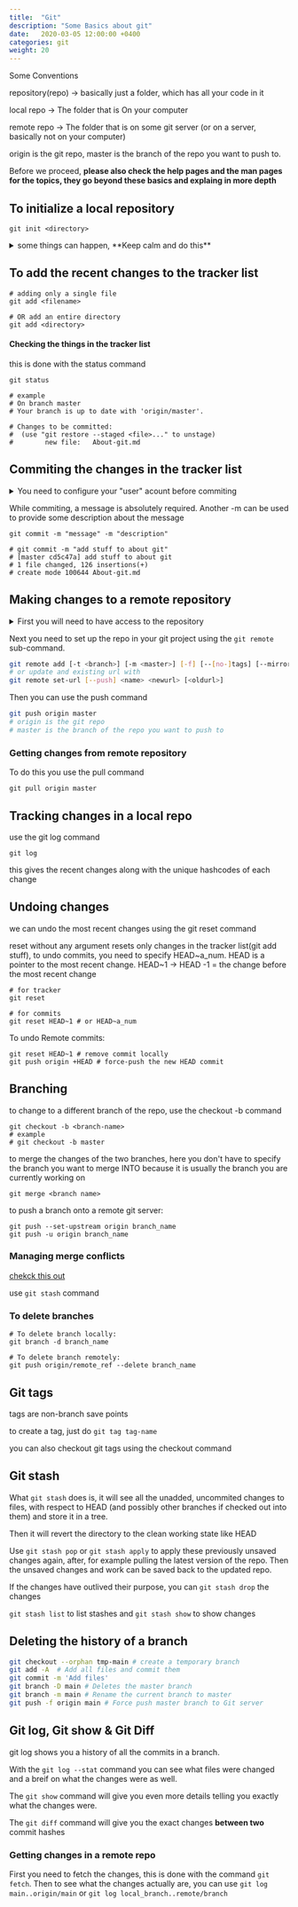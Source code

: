 ```yaml
---
title:  "Git"
description: "Some Basics about git"
date:   2020-03-05 12:00:00 +0400
categories: git
weight: 20
---
```

Some Conventions

repository(repo) -> basically just a folder, which has all your code in it

local repo -> The folder that is On your computer

remote repo -> The folder that is on some git server (or on a server, basically not on your computer)

origin is the git repo, master is the branch of the repo you want to push to.

Before we proceed, **please also check the help pages and the man pages for the topics, they go beyond these basics and explaing in more depth**

## To initialize a local repository

```git
git init <directory>
```

<details markdown=1>
<summary> some things can happen, **Keep calm and do this**</summary>

if you create a directory on a remote and initialize with `git init .` and then try commiting to it, it wont happen!

on the remote you need to `git checkout -b tmp` and then push from your machine(local) to the remote

[here is a stackoverflow page](https://stackoverflow.com/questions/2816369/git-push-error-remote-rejected-master-master-branch-is-currently-checked)

I just had the same error while I began learning Git. Some of the other answers are clearly not for someone new to Git!

(I am going to use non technical terms to get the idea across.) Anyway, what is happening is that you have two repositories, one is the original you first made, and the other the work one you just made.

Right now you are in your work repository and are using the "master" branch. But you also happen to be "logged in" in your original repository to the same "master" branch. Now since you're "logged in" in the original, Git fears you might mess up because you might be working on the original and screw things up. So you need to return to the original repository and do a "git checkout someotherbranch", and now you can push with no problems.

I hope this helps.

</details>

## To add the recent changes to the tracker list

```git
# adding only a single file
git add <filename>

# OR add an entire directory
git add <directory>
```

#### Checking the things in the tracker list
this is done with the status command
```git
git status

# example
# On branch master
# Your branch is up to date with 'origin/master'.

# Changes to be committed:
#  (use "git restore --staged <file>..." to unstage)
#        new file:   About-git.md
```

## Commiting the changes in the tracker list

<details markdown=1>
<summary>You need to configure your "user" acount before commiting</summary>

#### for global config
```shell
git config --global user.name "firstname lastname"
git config --global user.email "email_id"
```
#### you can also set local directory related config
```shell
git config user.name "firstname lastname"
git config user.email "email_id"
```
</details>

While commiting, a message is absolutely required. Another -m can be used to provide some description about the message

```git
git commit -m "message" -m "description"

# git commit -m "add stuff to about git"
# [master cd5c47a] add stuff to about git
# 1 file changed, 126 insertions(+)
# create mode 100644 About-git.md
```

## Making changes to a remote repository

<details markdown="1"><summary>First you will need to have access to the repository</summary>

This can be done via SSH keys or via [Gitcredential manager]({{< relref "git-credential-manager" >}})

1.  Create SSH keys and add the .pub (public part) of the key on github/your git provider
    
    ```bash
    ssh-keygen -t rsa -b 4096 -C "your_email@example.com"
    ```
2.  Ensure ssh-agent is running
    
    ```bash
     # start the ssh-agent in the background
    $ eval $(ssh-agent -s)
    > Agent pid 59566
    ```
    
    or on Windows powershell
    
    ```powershell
     Get-Service -Name ssh-agent | Set-Service -StartupType Manual
     Start-Service ssh-agent
    ```
3.  Add your SSH private key to the ssh-agent. If you created your key with a different name, or if you are adding an existing key that has a different name, replace�*id_rsa*�in the command with the name of your private key file.
    
    ```shell
    $ ssh-add ~/.ssh/id_rsa
    ```
4.  Add the ssh key to your git provider

### setting up a git server

Most of it is the same, you need to initialize a bare repository, to which you commit to and pull from on the *server*. And ofc add ssh public key of your computer to the serve.

``` shell
# on the server initialize a bare repository with .git extention as an conventi
mkdir my_repo.git
cd my_repo.git
git init --bare
``` 

</details>

Next you need to set up the repo in your git project using the `git remote` sub-command.

```bash
git remote add [-t <branch>] [-m <master>] [-f] [--[no-]tags] [--mirror=(fetch|push)] <name> <url>
# or update and existing url with
git remote set-url [--push] <name> <newurl> [<oldurl>]
```

Then you can use the push command
```bash
git push origin master
# origin is the git repo
# master is the branch of the repo you want to push to
```

### Getting changes from remote repository
To do this you use the pull command
```git
git pull origin master
```
## Tracking changes in a local repo
use the git log command
```git
git log
```
this gives the recent changes along with the unique hashcodes of each change

## Undoing changes
we can undo the most recent changes using the git reset command

reset without any argument resets only changes in the tracker list(git add stuff), to undo commits, you need to specify HEAD~a_num. HEAD is a pointer to the most recent change. HEAD~1 -> HEAD -1 = the change before the most recent change
```git
# for tracker
git reset

# for commits
git reset HEAD~1 # or HEAD~a_num
```

To undo Remote commits:

```git
git reset HEAD~1 # remove commit locally
git push origin +HEAD # force-push the new HEAD commit
```

## Branching
to change to a different branch of the repo, use the checkout -b command
```git
git checkout -b <branch-name>
# example
# git checkout -b master
```

to merge the changes of the two branches, here you don't have to specify the branch you want to merge INTO because it is usually the branch you are currently working on
```git
git merge <branch name>
```

to push a branch onto a remote git server:
```git
git push --set-upstream origin branch_name
git push -u origin branch_name
```

### Managing merge conflicts
[chekck this out](https://www.atlassian.com/git/tutorials/using-branches/merge-conflicts)

use `git stash` command

### To delete branches

```git
# To delete branch locally:
git branch -d branch_name

# To delete branch remotely:
git push origin/remote_ref --delete branch_name
```

## Git tags

tags are non-branch save points

to create a tag, just do `git tag tag-name`

you can also checkout git tags using the checkout command

## Git stash

What `git stash` does is, it will see all the unadded, uncommited changes to files, with respect to HEAD (and possibly other branches if checked out into them) and store it in a tree.

Then it will revert the directory to the clean working state like HEAD

Use `git stash pop` or `git stash apply` to apply these previously unsaved changes again, after, for example pulling the latest version of the repo. Then the unsaved changes and work can be saved back to the updated repo.

If the changes have outlived their purpose, you can `git stash drop` the changes

`git stash list` to list stashes and `git stash show` to show changes

## Deleting the history of a branch
```bash
git checkout --orphan tmp-main # create a temporary branch
git add -A  # Add all files and commit them
git commit -m 'Add files'
git branch -D main # Deletes the master branch
git branch -m main # Rename the current branch to master
git push -f origin main # Force push master branch to Git server
```

## Git log, Git show & Git Diff

git log shows you a history of all the commits in a branch.

With the `git log --stat` command you can see what files were changed and a breif on what the changes were as well.

The `git show` command will give you even more details telling you exactly what the changes were.

The `git diff` command will give you the exact changes **between two** commit hashes

### Getting changes in a remote repo

First you need to fetch the changes, this is done with the command `git fetch`. Then to see what the changes actually are, you can use `git log main..origin/main` or `git log local_branch..remote/branch`